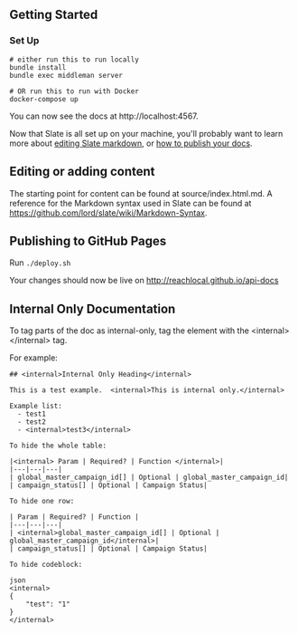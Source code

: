 Getting Started
------------------------------

### Set Up

```shell
# either run this to run locally
bundle install
bundle exec middleman server

# OR run this to run with Docker
docker-compose up
```

You can now see the docs at http://localhost:4567.

Now that Slate is all set up on your machine, you'll probably want to learn more about [editing Slate markdown](https://github.com/lord/slate/wiki/Markdown-Syntax), or [how to publish your docs](https://github.com/lord/slate/wiki/Deploying-Slate).

Editing or adding content
------------------------------

The starting point for content can be found at source/index.html.md.  A reference for the Markdown syntax used in Slate can be found at https://github.com/lord/slate/wiki/Markdown-Syntax.

Publishing to GitHub Pages
------------------------------

Run `./deploy.sh`

Your changes should now be live on http://reachlocal.github.io/api-docs

Internal Only Documentation
-----------------------------------
To tag parts of the doc as internal-only, tag the element with the \<internal>\</internal> tag.

For example:
```
## <internal>Internal Only Heading</internal>

This is a test example.  <internal>This is internal only.</internal>

Example list:
  - test1
  - test2
  - <internal>test3</internal>

To hide the whole table:

|<internal> Param | Required? | Function </internal>|
|---|---|---|
| global_master_campaign_id[] | Optional | global_master_campaign_id|
| campaign_status[] | Optional | Campaign Status|

To hide one row:

| Param | Required? | Function |
|---|---|---|
| <internal>global_master_campaign_id[] | Optional | global_master_campaign_id</internal>|
| campaign_status[] | Optional | Campaign Status|

To hide codeblock:

json
<internal>
{
    "test": "1"
}
</internal>
```
